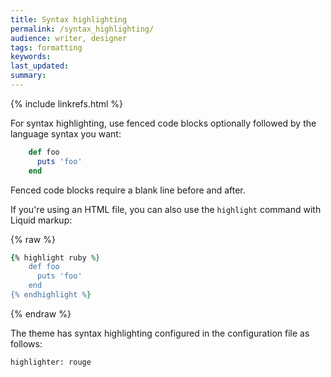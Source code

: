 ```yaml
---
title: Syntax highlighting
permalink: /syntax_highlighting/
audience: writer, designer
tags: formatting
keywords: 
last_updated: 
summary: 
---
```

{% include linkrefs.html %} 

For syntax highlighting, use fenced code blocks optionally followed by the language syntax you want:

```ruby
    def foo
      puts 'foo'
    end
```

Fenced code blocks require a blank line before and after.

If you're using an HTML file, you can also use the `highlight` command with Liquid markup:

{% raw %}
```ruby
{% highlight ruby %}
    def foo
      puts 'foo'
    end
{% endhighlight %}
```
{% endraw %}


The theme has syntax highlighting configured in the configuration file as follows:

```
highlighter: rouge
```
